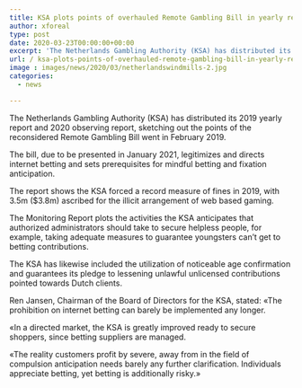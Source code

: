 ```yaml
---
title: KSA plots points of overhauled Remote Gambling Bill in yearly report
author: xforeal 
type: post
date: 2020-03-23T00:00:00+00:00
excerpt: 'The Netherlands Gambling Authority (KSA) has distributed its 2019 yearly report and 2020 checking report, laying out the points of the overhauled Remote Gambling Bill went in February 2019 '
url: / ksa-plots-points-of-overhauled-remote-gambling-bill-in-yearly-report/
image : images/news/2020/03/netherlandswindmills-2.jpg
categories:
  - news

---
```

The Netherlands Gambling Authority (KSA) has distributed its 2019 yearly report and 2020 observing report, sketching out the points of the reconsidered Remote Gambling Bill went in February 2019. 

The bill, due to be presented in January 2021, legitimizes and directs internet betting and sets prerequisites for mindful betting and fixation anticipation. 

The report shows the KSA forced a record measure of fines in 2019, with 3.5m ($3.8m) ascribed for the illicit arrangement of web based gaming. 

The Monitoring Report plots the activities the KSA anticipates that authorized administrators should take to secure helpless people, for example, taking adequate measures to guarantee youngsters can&#8217;t get to betting contributions. 

The KSA has likewise included the utilization of noticeable age confirmation and guarantees its pledge to lessening unlawful unlicensed contributions pointed towards Dutch clients. 

Ren Jansen, Chairman of the Board of Directors for the KSA, stated: &#171;The prohibition on internet betting can barely be implemented any longer. 

&#171;In a directed market, the KSA is greatly improved ready to secure shoppers, since betting suppliers are managed. 

&#171;The reality customers profit by severe, away from in the field of compulsion anticipation needs barely any further clarification. Individuals appreciate betting, yet betting is additionally risky.&#187;